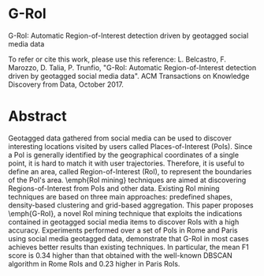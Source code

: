 # G-RoI
G-RoI: Automatic Region-of-Interest detection driven by geotagged social media data

To refer or cite this work, please use this reference: L. Belcastro, F. Marozzo, D. Talia, P. Trunfio, "G-RoI: Automatic Region-of-Interest detection driven by geotagged social media data". ACM Transactions on Knowledge Discovery from Data, October 2017.

# Abstract
Geotagged data gathered from social media can be used to discover interesting locations visited by users called Places-of-Interest (PoIs). Since a PoI is generally identified by the geographical coordinates of a single point, it is hard to match it with user trajectories. Therefore, it is useful to define an area, called Region-of-Interest (RoI), to represent the boundaries of the PoI's area. \emph{RoI mining} techniques are aimed at discovering Regions-of-Interest from PoIs and other data. Existing RoI mining techniques are based on three main approaches: predefined shapes, density-based clustering and grid-based aggregation. This paper proposes \emph{G-RoI}, a novel RoI mining technique that exploits the indications contained in geotagged social media items to discover RoIs with a high accuracy.
Experiments performed over a set of PoIs in Rome and Paris using social media geotagged data, demonstrate that G-RoI in most cases achieves better results than existing techniques. In particular, the mean F1 score is 0.34 higher than that obtained with the well-known DBSCAN algorithm in Rome RoIs and 0.23 higher in Paris RoIs.

